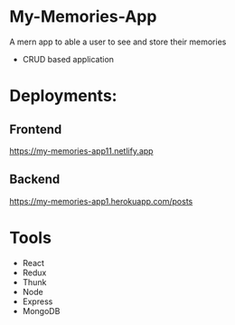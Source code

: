 # My-Memories-App
A mern app to able a user to see and store their memories
* CRUD based application


# Deployments: 

## Frontend
https://my-memories-app11.netlify.app  

## Backend
https://my-memories-app1.herokuapp.com/posts  


# Tools

* React
* Redux
* Thunk
* Node
* Express
* MongoDB

